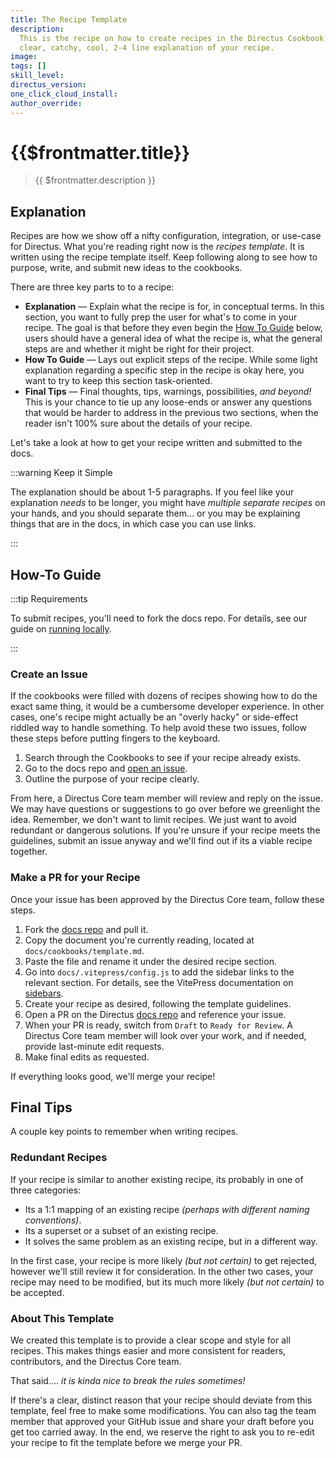 ```yaml
---
title: The Recipe Template
description:
  This is the recipe on how to create recipes in the Directus Cookbook. Typically, you want this description to be be a
  clear, catchy, cool, 2-4 line explanation of your recipe.
image:
tags: []
skill_level:
directus_version:
one_click_cloud_install:
author_override:
---
```


# {{$frontmatter.title}}

> {{ $frontmatter.description }}

## Explanation

Recipes are how we show off a nifty configuration, integration, or use-case for Directus. What you're reading right now
is the _recipes template_. It is written using the recipe template itself. Keep following along to see how to purpose,
write, and submit new ideas to the cookbooks.

There are three key parts to to a recipe:

- **Explanation** — Explain what the recipe is for, in conceptual terms. In this section, you want to fully prep the
  user for what's to come in your recipe. The goal is that before they even begin the [How To Guide](#how-to-guide)
  below, users should have a general idea of what the recipe is, what the general steps are and whether it might be
  right for their project.
- **How To Guide** — Lays out explicit steps of the recipe. While some light explanation regarding a specific step in
  the recipe is okay here, you want to try to keep this section task-oriented.
- **Final Tips** — Final thoughts, tips, warnings, possibilities, _and beyond!_ This is your chance to tie up any
  loose-ends or answer any questions that would be harder to address in the previous two sections, when the reader isn't
  100% sure about the details of your recipe.

Let's take a look at how to get your recipe written and submitted to the docs.

:::warning Keep it Simple

The explanation should be about 1-5 paragraphs. If you feel like your explanation _needs_ to be longer, you might have
_multiple separate recipes_ on your hands, and you should separate them... or you may be explaining things that are in
the docs, in which case you can use links.

:::

## How-To Guide

:::tip Requirements

To submit recipes, you'll need to fork the docs repo. For details, see our guide on
[running locally](contributing/running-locally.html).

:::

<!--
<video autoplay playsinline muted loop controls>
	<source src="" type="video/mp4" />
</video>
-->

### Create an Issue

If the cookbooks were filled with dozens of recipes showing how to do the exact same thing, it would be a cumbersome
developer experience. In other cases, one's recipe might actually be an "overly hacky" or side-effect riddled way to
handle something. To help avoid these two issues, follow these steps before putting fingers to the keyboard.

1. Search through the Cookbooks to see if your recipe already exists.
2. Go to the docs repo and [open an issue](https://github.com/directus/docs/issues).
3. Outline the purpose of your recipe clearly.

From here, a Directus Core team member will review and reply on the issue. We may have questions or suggestions to go
over before we greenlight the idea. Remember, we don't want to limit recipes. We just want to avoid redundant or
dangerous solutions. If you're unsure if your recipe meets the guidelines, submit an issue anyway and we'll find out if
its a viable recipe together.

### Make a PR for your Recipe

Once your issue has been approved by the Directus Core team, follow these steps.

1. Fork the [docs repo](https://github.com/directus/docs/) and pull it.
2. Copy the document you're currently reading, located at `docs/cookbooks/template.md`.
3. Paste the file and rename it under the desired recipe section.
4. Go into `docs/.vitepress/config.js` to add the sidebar links to the relevant section. For details, see the VitePress
   documentation on [sidebars](https://vitepress.vuejs.org/guide/theme-sidebar).
5. Create your recipe as desired, following the template guidelines.
6. Open a PR on the Directus [docs repo](https://github.com/directus/docs/) and reference your issue.
7. When your PR is ready, switch from `Draft` to `Ready for Review`. A Directus Core team member will look over your
   work, and if needed, provide last-minute edit requests.
8. Make final edits as requested.

If everything looks good, we'll merge your recipe!

## Final Tips

A couple key points to remember when writing recipes.

### Redundant Recipes

If your recipe is similar to another existing recipe, its probably in one of three categories:

- Its a 1:1 mapping of an existing recipe _(perhaps with different naming conventions)_.
- Its a superset or a subset of an existing recipe.
- It solves the same problem as an existing recipe, but in a different way.

In the first case, your recipe is more likely _(but not certain)_ to get rejected, however we'll still review it for
consideration. In the other two cases, your recipe may need to be modified, but its much more likely _(but not certain)_
to be accepted.

### About This Template

We created this template is to provide a clear scope and style for all recipes. This makes things easier and more
consistent for readers, contributors, and the Directus Core team.

That said.... _it is kinda nice to break the rules sometimes!_

If there's a clear, distinct reason that your recipe should deviate from this template, feel free to make some
modifications. You can also tag the team member that approved your GitHub issue and share your draft before you get too
carried away. In the end, we reserve the right to ask you to re-edit your recipe to fit the template before we merge
your PR.

<!-- @TODO
### Media
Two potential strategies:
- Directus
- Continue embedding in GitHub
-->
